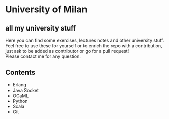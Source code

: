 # University of Milan
## all my university stuff

Here you can find some exercises, lectures notes and other university stuff.<br>
Feel free to use these for yourself or to enrich the repo with a contribution, just ask to be added as contributor or go for a pull request!<br>
Please contact me for any question.<br>

## Contents
* Erlang
* Java Socket
* OCaML
* Python
* Scala
* Git
